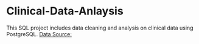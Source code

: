 # Clinical-Data-Anlaysis
 This SQL project includes data cleaning and analysis on clinical data using PostgreSQL.
 [ Data Source:](https://datawizardry.academy/sql-basics-healthcare/)
